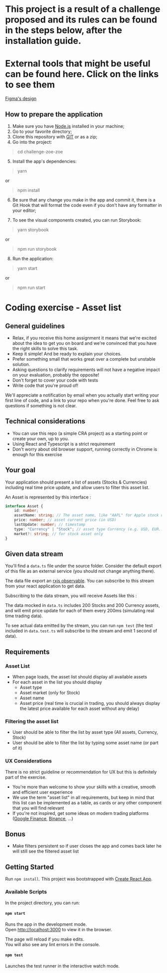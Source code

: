 # This project is a result of a challenge proposed and its rules can be found in the steps below, after the installation guide.

# External tools that might be useful can be found here. Click on the links to see them

[Figma's design](https://www.figma.com/file/z34V1OeMwsj0WXPXAi1Jqt/Desafio-ZoeZoe)

## How to prepare the application

1. Make sure you have [Node.js](https://nodejs.org/en/) installed in your machine;
2. Go to your favorite directory;
3. Clone this repository with [GIT](https://git-scm.com/) or as a zip;
4. Go into the project:

> cd challenge-zoe-zoe

5. Install the app's dependencies:

> yarn

or

> npm install

6. Be sure that any change you make in the app and commit it, there is a Git Hook that will format the code even if you don't have any formatter in your editor;

7. To see the visual components created, you can run Storybook:

> yarn storybook

or

> npm run storybook

8. Run the application:

> yarn start

or

> npm run start

# Coding exercise - Asset list

## General guidelines

-   Relax, if you receive this home assignment it means that we're excited about the idea to get you on board and we're convinced that you have the right skills to solve this task.
-   Keep it simple! And be ready to explain your choices.
-   Prefer something small that works great over a complete but unstable solution.
-   Asking questions to clarify requirements will not have a negative impact on your evaluation, probably the opposite!
-   Don't forget to cover your code with tests
-   Write code that you're proud of!

We'll appreciate a notification by email when you actually start writing your first line of code, and a link to your repo when you're done. Feel free to ask questions if something is not clear.

## Technical considerations

-   You can use this repo (a simple CRA project) as a starting point or create your own, up to you.
-   Using React and Typescript is a strict requirement
-   Don't worry about old browser support, running correctly in Chrome is enough for this exercise

## Your goal

Your application should present a list of assets (Stocks & Currencies) including real time price update, and allow users to filter this asset list.

An Asset is represented by this interface :

```ts
interface Asset {
    id: number;
    assetName: string; // The asset name, like "AAPL" for Apple stock or "EUR" for Euro Currency
    price: number; // asset current price (in USD)
    lastUpdate: number; // timestamp
    type: "Currency" | "Stock"; // asset type Currency (e.g. USD, EUR...) or Stock (Samsung, Google)
    market?: string; // for stock asset only
}
```

## Given data stream

You'll find a `data.ts` file under the source folder. Consider the default export of this file as an external service (you should not change anything there).

The data file export an [rxjs observable](https://rxjs.dev/guide/observable). You can subscribe to this stream from your react application to get data.

Subscribing to the data stream, you will receive Assets like this :

The data mocked in `data.ts` includes 200 Stocks and 200 Currency assets, and will emit price update for each of them every 200ms (simulating real time trading data).

To see actual data emitted by the stream, you can run `npm test` (the test included in `data.test.ts` will subscribe to the stream and emit 1 second of data).

## Requirements

### Asset List

-   When page loads, the asset list should display all available assets
-   For each asset in the list you should display
    -   Asset type
    -   Asset market (only for Stock)
    -   Asset name
    -   Asset price (real time is crucial in trading, you should always display the latest price available for each asset without any delay)

### Filtering the asset list

-   User should be able to filter the list by asset type (All assets, Currency, Stock)
-   User should be able to filter the list by typing some asset name (or part of it)

### UX Considerations

There is no strict guideline or recommendation for UX but this is definitely part of the exercise.

-   You're more than welcome to show your skills with a creative, smooth and efficient user experience
-   We use the term "asset list" in all requirements, but keep in mind that this list can be implemented as a table, as cards or any other component that you will find relevant
-   If you're not inspired, get some ideas on modern trading platforms ([Google Finance](https://www.google.com/finance/), [Binance](https://www.binance.com/en/markets), ...)

## Bonus

-   Make filters persistent so if user closes the app and comes back later he will still see the filtered asset list

## Getting Started

Run `npm install`.
This project was bootstrapped with [Create React App](https://github.com/facebook/create-react-app).

### Available Scripts

In the project directory, you can run:

#### `npm start`

Runs the app in the development mode.\
Open [http://localhost:3000](http://localhost:3000) to view it in the browser.

The page will reload if you make edits.\
You will also see any lint errors in the console.

#### `npm test`

Launches the test runner in the interactive watch mode.
